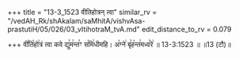 +++
title = "13-3_1523 वीतिहोत्रन् त्वा"
similar_rv = "/vedAH_Rk/shAkalam/saMhitA/vishvAsa-prastutiH/05/026/03_vItihotraM_tvA.md"
edit_distance_to_rv = 0.079

+++
वी꣣ति꣡हो꣢त्रं त्वा कवे द्यु꣣म꣢न्त꣣ꣳ स꣡मि꣢धीमहि। अ꣡ग्ने꣢ बृ꣣ह꣡न्त꣢मध्व꣣रे꣢ ॥ 13-3:1523 ॥ ॥13 (टौ)॥

<div class="js_include " url="/vedAH_Rk/shAkalam/saMhitA/vishvAsa-prastutiH/05/026/03_vItihotraM_tvA.md"  newLevelForH1="2" title="विश्वास-शाकल-प्रस्तुतिः"  > </div>